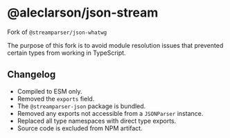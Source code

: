 # @aleclarson/json-stream

Fork of `@streamparser/json-whatwg`

The purpose of this fork is to avoid module resolution issues that prevented certain types from
working in TypeScript.

## Changelog

- Compiled to ESM only.
- Removed the `exports` field.
- The `@streamparser-json` package is bundled.
- Removed any exports not accessible from a `JSONParser` instance.
- Replaced all type namespaces with direct type exports.
- Source code is excluded from NPM artifact.
